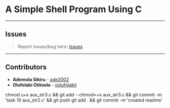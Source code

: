 # A Simple Shell Program Using C

---

## Issues

> Report issues/bug here: [Issues](https://github.com/oolufolabii/simple_shell/issues)

---

## Contributors

+ **Ademola Sikiru** - [ade2002](https://github.com/Ade2002/)
+ **Olufolabi Otitoola** - [oolufolabii](github.com/oolufolabii/)


chmod u+x aux_str3.c && git add --chmod=+x aux_str3.c && git commit -m 'task 10 aux_str2.c' && git push
git add . && git commit -m 'created readme'
